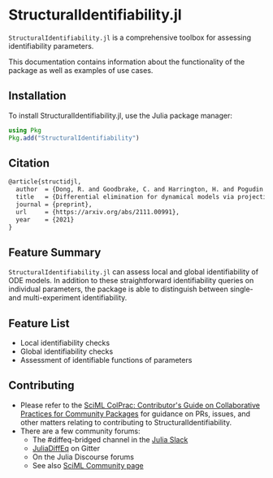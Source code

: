 # StructuralIdentifiability.jl

`StructuralIdentifiability.jl` is a comprehensive toolbox for assessing identifiability parameters.

This documentation contains information about the functionality of the package as well as examples of use cases.

## Installation

To install StructuralIdentifiability.jl, use the Julia package manager:

```julia
using Pkg
Pkg.add("StructuralIdentifiability")
```

## Citation
```latex
@article{structidjl,
  author  = {Dong, R. and Goodbrake, C. and Harrington, H. and Pogudin G.},
  title   = {Differential elimination for dynamical models via projections with applications to structural identifiability},
  journal = {preprint},
  url     = {https://arxiv.org/abs/2111.00991},
  year    = {2021}
}
```
## Feature Summary
`StructuralIdentifiability.jl` can assess local and global identifiability of ODE models. In addition to these straightforward identifiability queries on individual parameters, the package is able to distinguish between single- and multi-experiment identifiability.
## Feature List
* Local identifiability checks
* Global identifiability checks
* Assessment of identifiable functions of parameters
## Contributing

- Please refer to the
  [SciML ColPrac: Contributor's Guide on Collaborative Practices for Community Packages](https://github.com/SciML/ColPrac/blob/master/README.md)
  for guidance on PRs, issues, and other matters relating to contributing to StructuralIdentifiability.
- There are a few community forums:
    - The #diffeq-bridged channel in the [Julia Slack](https://julialang.org/slack/)
    - [JuliaDiffEq](https://gitter.im/JuliaDiffEq/Lobby) on Gitter
    - On the Julia Discourse forums
    - See also [SciML Community page](https://sciml.ai/community/)
